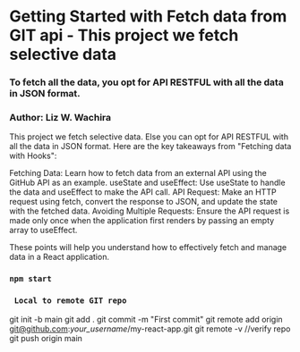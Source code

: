 # Getting Started with Fetch data from GIT api - This project we fetch selective data
### To fetch all the data, you opt for API RESTFUL with all the data in JSON format.
### Author: Liz W. Wachira
This project we fetch selective data. Else you can opt for API RESTFUL with all the data in JSON format. 
Here are the key takeaways from "Fetching data with Hooks":

Fetching Data: Learn how to fetch data from an external API using the GitHub API as an example.
useState and useEffect: Use useState to handle the data and useEffect to make the API call.
API Request: Make an HTTP request using fetch, convert the response to JSON, and update the state with the fetched data.
Avoiding Multiple Requests: Ensure the API request is made only once when the application first renders by passing an empty array to useEffect.

These points will help you understand how to effectively fetch and manage data in a React application.

### `npm start`
### ` Local to remote GIT repo`
git init -b main
git add .
 git commit -m "First commit"
 git remote add origin git@github.com:*your_username*/my-react-app.git
 git remote -v //verify repo
 git push origin main